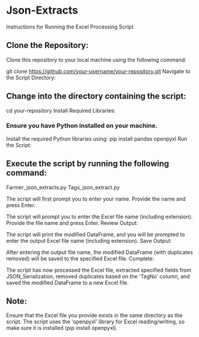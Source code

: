 # Json-Extracts
Instructions for Running the Excel Processing Script

## Clone the Repository:

Clone this repository to your local machine using the following command:

git clone https://github.com/your-username/your-repository.git
Navigate to the Script Directory:

## Change into the directory containing the script:

cd your-repository
Install Required Libraries:

### Ensure you have Python installed on your machine.
Install the required Python libraries using:
pip install pandas openpyxl
Run the Script:

## Execute the script by running the following command:

Farmer_json_extracts.py
Tags_json_extract.py

The script will first prompt you to enter your name. Provide the name and press Enter.

The script will prompt you to enter the Excel file name (including extension). Provide the file name and press Enter.
Review Output:

The script will print the modified DataFrame, and you will be prompted to enter the output Excel file name (including extension).
Save Output:

After entering the output file name, the modified DataFrame (with duplicates removed) will be saved to the specified Excel file.
Complete:

The script has now processed the Excel file, extracted specified fields from JSON_Serialization, removed duplicates based on the 'TagNo' column, and saved the modified DataFrame to a new Excel file.

## Note:

Ensure that the Excel file you provide exists in the same directory as the script.
The script uses the 'openpyxl' library for Excel reading/writing, so make sure it is installed (pip install openpyxl).
